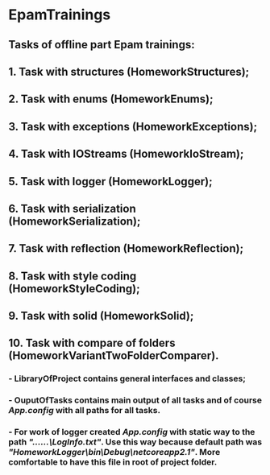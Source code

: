 # EpamTrainings
## Tasks of offline part Epam trainings:
## 1. Task with structures (HomeworkStructures);
## 2. Task with enums (HomeworkEnums);
## 3. Task with exceptions (HomeworkExceptions);
## 4. Task with IOStreams (HomeworkIoStream);
## 5. Task with logger (HomeworkLogger);
## 6. Task with serialization (HomeworkSerialization);
## 7. Task with reflection (HomeworkReflection);
## 8. Task with style coding (HomeworkStyleCoding);
## 9. Task with solid (HomeworkSolid);
## 10. Task with compare of folders (HomeworkVariantTwoFolderComparer).
### - LibraryOfProject contains general interfaces and classes;
### - OuputOfTasks contains main output of all tasks and of course *App.config* with all paths for all tasks.
### - For work of logger created *App.config* with static way to the path *"..\..\..\LogInfo.txt"*. Use this way because default path was *"HomeworkLogger\bin\Debug\netcoreapp2.1\"*. More comfortable to have this file in root of project folder. 

